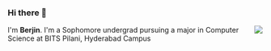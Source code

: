 ### Hi there 👋
<img align="right" src="https://github-readme-stats.vercel.app/api?username=Berjin&show_icons=true&icon_color=ad0d52&text_color=24292e&bg_color=ffffff&hide_title=true" />
I'm <b>Berjin</b>.
I'm a Sophomore undergrad pursuing a major in Computer Science at BITS Pilani, Hyderabad Campus
<!--
**Berjin/Berjin** is a ✨ _special_ ✨ repository because its `README.md` (this file) appears on your GitHub profile.

Here are some ideas to get you started:

- 🔭 I’m currently working on ...
- 🌱 I’m currently learning ...
- 👯 I’m looking to collaborate on ...
- 🤔 I’m looking for help with ...
- 💬 Ask me about ...
- 📫 How to reach me: ...
- 😄 Pronouns: ...
- ⚡ Fun fact: ...
-->
